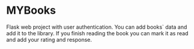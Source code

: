 # MYBooks
Flask web project with user authentication. You can add books` data and add it to the library. If you finish reading the book you can mark it as read and add your rating and response.  
